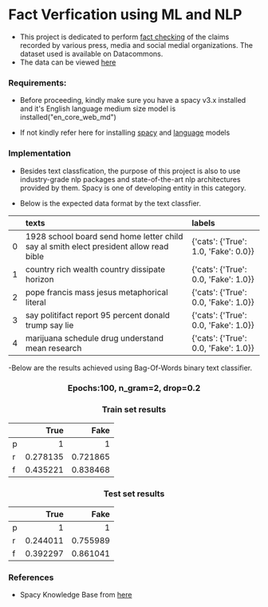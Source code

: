 # Fact Verfication using ML and NLP
- This project is dedicated to perform [fact checking](https://www.politifact.com/article/2018/feb/12/principles-truth-o-meter-politifacts-methodology-i/) of the claims recorded by various press, media and social medial organizations. The dataset used is available on Datacommons.
- The data can be viewed [here](https://huggingface.co/datasets/datacommons_factcheck)

### Requirements:

- Before proceeding, kindly make sure you have a spacy v3.x installed and it's English language medium size model is installed("en_core_web_md")

- If not kindly refer here for installing [spacy](https://spacy.io/usage) and [language](https://spacy.io/models/en) models

### Implementation 

- Besides text classfication, the purpose of this project is also to use industry-grade nlp packages and state-of-the-art nlp architectures provided by them. Spacy is one of developing entity in this category. 

- Below is the expected data format by the text classfier. 

|    | texts                                                                                  | labels                               |
|---:|:---------------------------------------------------------------------------------------|:-------------------------------------|
|  0 | 1928 school board send home letter child say al smith elect president allow read bible | {'cats': {'True': 1.0, 'Fake': 0.0}} |
|  1 | country rich wealth country dissipate horizon                                          | {'cats': {'True': 0.0, 'Fake': 1.0}} |
|  2 | pope francis mass jesus metaphorical literal                                           | {'cats': {'True': 0.0, 'Fake': 1.0}} |
|  3 | say politifact report 95 percent donald trump say lie                                  | {'cats': {'True': 0.0, 'Fake': 1.0}} |
|  4 | marijuana schedule drug understand mean research                                       | {'cats': {'True': 0.0, 'Fake': 1.0}} |



-Below are the results achieved using Bag-Of-Words binary text classifier.

<h3><center>Epochs:100, n_gram=2, drop=0.2</center></h3>

<h3><center>Train set results</center></h3>

|    |     True |     Fake |
|:---|---------:|---------:|
| p  | 1        | 1        |
| r  | 0.278135 | 0.721865 |
| f  | 0.435221 | 0.838468 |

<h3><center>Test set results</center></h3>

|    |     True |     Fake |
|:---|---------:|---------:|
| p  | 1        | 1        |
| r  | 0.244011 | 0.755989 |
| f  | 0.392297 | 0.861041 |


### References

- Spacy Knowledge Base from [here](https://spacy.io/usage/v3-1)

